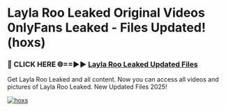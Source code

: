 # Layla Roo Leaked Original Videos 0nlyFans Leaked - Files Updated! (hoxs)

<h3>🔴 CLICK HERE 🌐==►► <a href="https://tinyurl.com/2wckxsce" rel="nofollow">Layla Roo Leaked Updated Files</a></h3>

Get Layla Roo Leaked and all content. Now you can access all videos and pictures of Layla Roo Leaked. New Updated Files 2025!

[![hoxs](https://i.imgur.com/AFduVYN.gif)](https://tinyurl.com/2wckxsce)
